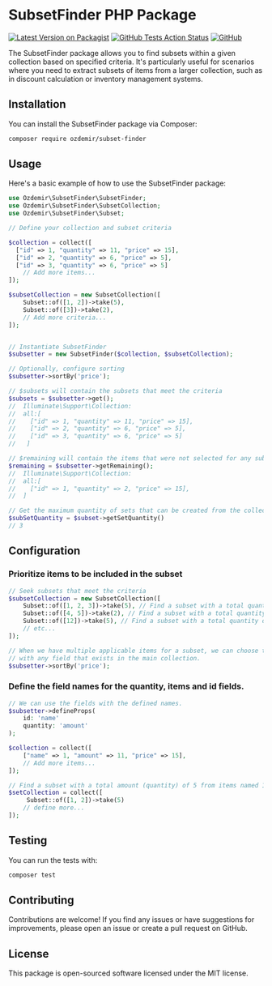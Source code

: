 # SubsetFinder PHP Package

[![Latest Version on Packagist](https://img.shields.io/packagist/v/ozdemir/subset-finder)](https://packagist.org/packages/ozdemir/subset-finder)
[![GitHub Tests Action Status](https://img.shields.io/github/actions/workflow/status/n1crack/subset-finder/run-tests.yml)](https://github.com/n1crack/subset-finder/actions)
[![GitHub](https://img.shields.io/github/license/n1crack/subset-finder)](https://github.com/n1crack/subset-finder/blob/main/LICENSE.md)

The SubsetFinder package allows you to find subsets within a given collection based on specified criteria. It's particularly useful for scenarios where you need to extract subsets of items from a larger collection, such as in discount calculation or inventory management systems.

## Installation
You can install the SubsetFinder package via Composer:

```zsh
composer require ozdemir/subset-finder
```

## Usage
Here's a basic example of how to use the SubsetFinder package:

```php
use Ozdemir\SubsetFinder\SubsetFinder;
use Ozdemir\SubsetFinder\SubsetCollection;
use Ozdemir\SubsetFinder\Subset;

// Define your collection and subset criteria

$collection = collect([
  ["id" => 1, "quantity" => 11, "price" => 15],
  ["id" => 2, "quantity" => 6, "price" => 5],
  ["id" => 3, "quantity" => 6, "price" => 5]
    // Add more items...
]);

$subsetCollection = new SubsetCollection([
    Subset::of([1, 2])->take(5),
    Subset::of([3])->take(2),
    // Add more criteria...
]);


// Instantiate SubsetFinder
$subsetter = new SubsetFinder($collection, $subsetCollection);

// Optionally, configure sorting
$subsetter->sortBy('price');

// $subsets will contain the subsets that meet the criteria
$subsets = $subsetter->get();
//  Illuminate\Support\Collection:
//  all:[
//    ["id" => 1, "quantity" => 11, "price" => 15],
//    ["id" => 2, "quantity" => 6, "price" => 5],
//    ["id" => 3, "quantity" => 6, "price" => 5]
//   ]

// $remaining will contain the items that were not selected for any subset
$remaining = $subsetter->getRemaining();
//  Illuminate\Support\Collection:
//  all:[
//    ["id" => 1, "quantity" => 2, "price" => 15],
//  ]

// Get the maximum quantity of sets that can be created from the collection.
$subSetQuantity = $subset->getSetQuantity()
// 3

```

## Configuration

### Prioritize items to be included in the subset
```php
// Seek subsets that meet the criteria
$subsetCollection = new SubsetCollection([
    Subset::of([1, 2, 3])->take(5), // Find a subset with a total quantity of 5 from items 1, 2, and 3 in the collection
    Subset::of([4, 5])->take(2), // Find a subset with a total quantity of 2 from items 4 and 5 in the collection
    Subset::of([12])->take(5), // Find a subset with a total quantity of 5 from item 12 in the collection
    // etc...
]);

// When we have multiple applicable items for a subset, we can choose to prioritize the ones
// with any field that exists in the main collection.
$subsetter->sortBy('price');
```

### Define the field names for the quantity, items and id fields. 

```php
// We can use the fields with the defined names.
$subsetter->defineProps(
    id: 'name'
    quantity: 'amount'
);

$collection = collect([
    ["name" => 1, "amount" => 11, "price" => 15],
    // Add more items...
]);

// Find a subset with a total amount (quantity) of 5 from items named 1 and 2 (id) in the collection
$setCollection = collect([
     Subset::of([1, 2])->take(5) 
    // define more...
]);
```

## Testing
You can run the tests with:

```zsh
composer test
```

## Contributing
Contributions are welcome! If you find any issues or have suggestions for improvements, please open an issue or create a pull request on GitHub.

## License
This package is open-sourced software licensed under the MIT license.
